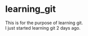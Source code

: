 # learning_git
This is for the purpose of learning git.<br>
I just started learning git 2 days ago.
